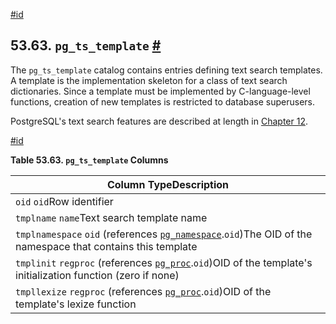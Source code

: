 [#id](#CATALOG-PG-TS-TEMPLATE)

## 53.63. `pg_ts_template` [#](#CATALOG-PG-TS-TEMPLATE)

The `pg_ts_template` catalog contains entries defining text search templates. A template is the implementation skeleton for a class of text search dictionaries. Since a template must be implemented by C-language-level functions, creation of new templates is restricted to database superusers.

PostgreSQL's text search features are described at length in [Chapter 12](textsearch).

[#id](#id-1.10.4.65.5)

**Table 53.63. `pg_ts_template` Columns**

| Column TypeDescription                                                                                                              |
| ----------------------------------------------------------------------------------------------------------------------------------- |
| `oid` `oid`Row identifier                                                                                                           |
| `tmplname` `name`Text search template name                                                                                          |
| `tmplnamespace` `oid` (references [`pg_namespace`](catalog-pg-namespace).`oid`)The OID of the namespace that contains this template |
| `tmplinit` `regproc` (references [`pg_proc`](catalog-pg-proc).`oid`)OID of the template's initialization function (zero if none)    |
| `tmpllexize` `regproc` (references [`pg_proc`](catalog-pg-proc).`oid`)OID of the template's lexize function                         |
